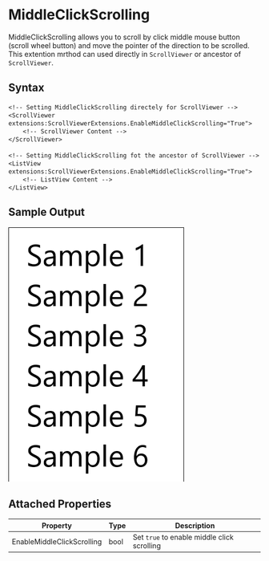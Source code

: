 # MiddleClickScrolling

MiddleClickScrolling allows you to scroll by click middle mouse button (scroll wheel button) and move the pointer of the direction to be scrolled. This extention mrthod can used directly in `ScrollViewer` or ancestor of `ScrollViewer`.

## Syntax

```xaml
<!-- Setting MiddleClickScrolling directely for ScrollViewer -->
<ScrollViewer extensions:ScrollViewerExtensions.EnableMiddleClickScrolling="True">
    <!-- ScrollViewer Content -->
</ScrollViewer>

<!-- Setting MiddleClickScrolling fot the ancestor of ScrollViewer -->
<ListView extensions:ScrollViewerExtensions.EnableMiddleClickScrolling="True">
    <!-- ListView Content -->
</ListView>
```

## Sample Output

![Output](Output-Image.gif)

## Attached Properties

| Property | Type | Description |
| -- | -- | -- |
| EnableMiddleClickScrolling | bool | Set `true` to enable middle click scrolling |